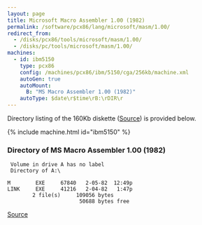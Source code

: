 ```yaml
---
layout: page
title: Microsoft Macro Assembler 1.00 (1982)
permalink: /software/pcx86/lang/microsoft/masm/1.00/
redirect_from:
  - /disks/pcx86/tools/microsoft/masm/1.00/
  - /disks/pc/tools/microsoft/masm/1.00/
machines:
  - id: ibm5150
    type: pcx86
    config: /machines/pcx86/ibm/5150/cga/256kb/machine.xml
    autoGen: true
    autoMount:
      B: "MS Macro Assembler 1.00 (1982)"
    autoType: $date\r$time\rB:\rDIR\r
---
```


Directory listing of the 160Kb diskette ([Source](https://winworldpc.com/product/macro-assembler/1x)) is provided below.

{% include machine.html id="ibm5150" %}

### Directory of MS Macro Assembler 1.00 (1982)

     Volume in drive A has no label
     Directory of A:\

    M        EXE     67840   2-05-82  12:49p
    LINK     EXE     41216   2-04-82   1:47p
            2 file(s)     109056 bytes
                           50688 bytes free

[Source](https://winworldpc.com/product/macro-assembler/1x)

